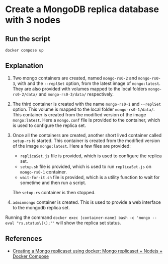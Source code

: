 # Create a MongoDB replica database with 3 nodes

## Run the script
```
docker compose up
```

## Explanation
1. Two mongo containers are created, named `mongo-rs0-2` and `mongo-rs0-3`, with and the `--replSet` option, from the latest image of `mongo:latest`. They are also provided with volumes mapped to the local folders `mongo-rs0-2/data/` and `mongo-rs0-3/data/` respectively.
2. The third container is created with the name `mongo-rs0-1` and `--replSet` option. This volume is mapped to the local folder `mongo-rs0-1/data/`. This container is created from the modified version of the image `mongo:latest`. Here a `mongo.conf` file is provided to the container, which is used to configure the replica set.
3. Once all the containers are created, another short lived container called `setup-rs` is started. This container is created from the modified version of the image `mongo:latest`. Here a few files are provided:
    - `replicaSet.js` file is provided, which is used to configure the replica set.
    - `setup.sh` file is provided, which is used to run `replicaSet.js` on `mongo-rs0-1` container.
    - `wait-for-it.sh` file is provided, which is a utility function to wait for sometime and then run a script.

    The `setup-rs` container is then stopped.
4. `adminmongo` container is created. This is used to provide a web interface to the mongodb replica set.

Running the command `docker exec [container-name] bash -c 'mongo --eval "rs.status\(\);"'` will show the replica set status.

## References
- [Creating a Mongo replicaset using docker: Mongo replicaset + Nodejs + Docker Compose](https://www.youtube.com/watch?v=mlw7vWISaF4)
